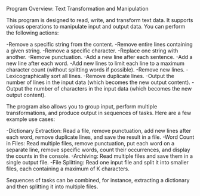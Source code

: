 Program Overview: Text Transformation and Manipulation

This program is designed to read, write, and transform text data. It supports various operations to manipulate input and output data. You can perform the following actions:

-Remove a specific string from the content.
-Remove entire lines containing a given string.
-Remove a specific character.
-Replace one string with another.
-Remove punctuation.
-Add a new line after each sentence.
-Add a new line after each word.
-Add new lines to limit each line to a maximum character count (without splitting words if possible).
-Remove new lines.
-Lexicographically sort all lines.
-Remove duplicate lines.
-Output the number of lines in the input data (which becomes the new output content).
-Output the number of characters in the input data (which becomes the new output content).

The program also allows you to group input, perform multiple transformations, and produce output in sequences of tasks. Here are a few example use cases:

-Dictionary Extraction: Read a file, remove punctuation, add new lines after each word, remove duplicate lines, and save the result in a file.
-Word Count in Files: Read multiple files, remove punctuation, put each word on a separate line, remove specific words, count their occurrences, and display the counts in the console.
-Archiving: Read multiple files and save them in a single output file.
-File Splitting: Read one input file and split it into smaller files, each containing a maximum of K characters.

Sequences of tasks can be combined, for instance, extracting a dictionary and then splitting it into multiple files.
